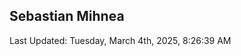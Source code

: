 <h2>Sebastian Mihnea</h2>

<!--RECENT_ACTIVITY:start-->
<!--RECENT_ACTIVITY:end-->
<!--RECENT_ACTIVITY:last_update-->
Last Updated: Tuesday, March 4th, 2025, 8:26:39 AM
<!--RECENT_ACTIVITY:last_update_end-->

<!---LOL-STATS-START-HERE--->
<!---LOL-STATS-END-HERE--->
